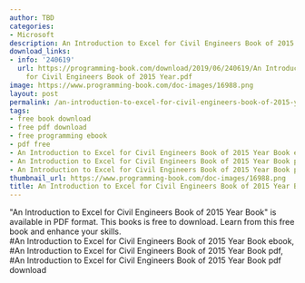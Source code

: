 ```yaml
---
author: TBD
categories:
- Microsoft
description: An Introduction to Excel for Civil Engineers Book of 2015 Year Book
download_links:
- info: '240619'
  url: https://programming-book.com/download/2019/06/240619/An Introduction to Excel
    for Civil Engineers Book of 2015 Year.pdf
image: https://www.programming-book.com/doc-images/16988.png
layout: post
permalink: /an-introduction-to-excel-for-civil-engineers-book-of-2015-year-book.html
tags:
- free book download
- free pdf download
- free programming ebook
- pdf free
- An Introduction to Excel for Civil Engineers Book of 2015 Year Book ebook
- An Introduction to Excel for Civil Engineers Book of 2015 Year Book pdf
- An Introduction to Excel for Civil Engineers Book of 2015 Year Book pdf download
thumbnail_url: https://www.programming-book.com/doc-images/16988.png
title: An Introduction to Excel for Civil Engineers Book of 2015 Year Book
---
```


 
<div class="item-desc text-justify">
  "An Introduction to Excel for Civil Engineers Book of 2015 Year Book" is available in PDF format. This books is free to download. Learn from this free book and enhance your skills.
  <br>
  #An Introduction to Excel for Civil Engineers Book of 2015 Year Book ebook, #An Introduction to Excel for Civil Engineers Book of 2015 Year Book pdf, #An Introduction to Excel for Civil Engineers Book of 2015 Year Book pdf download
</div>
